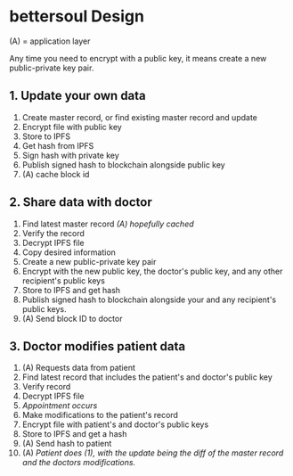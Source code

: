 # bettersoul Design

(A) = application layer

Any time you need to encrypt with a public key, it means create a new
public-private key pair.

## 1. Update your own data

1. Create master record, or find existing master record and update
2. Encrypt file with public key
3. Store to IPFS
4. Get hash from IPFS
5. Sign hash with private key
6. Publish signed hash to blockchain alongside public key
7. (A) cache block id

## 2. Share data with doctor

1. Find latest master record _(A) hopefully cached_
2. Verify the record
3. Decrypt IPFS file
4. Copy desired information
5. Create a new public-private key pair
6. Encrypt with the new public key, the doctor's public key, and any other
   recipient's public keys
7. Store to IPFS and get hash
8. Publish signed hash to blockchain alongside your and any recipient's public
   keys.
9. (A) Send block ID to doctor

## 3. Doctor modifies patient data

1. (A) Requests data from patient
2. Find latest record that includes the patient's and doctor's public key
3. Verify record
4. Decrypt IPFS file
5. _Appointment occurs_
6. Make modifications to the patient's record
7. Encrypt file with patient's and doctor's public keys
8. Store to IPFS and get a hash
9. (A) Send hash to patient
10. (A) _Patient does (1), with the update being the diff of the master record
    and the doctors modifications._
